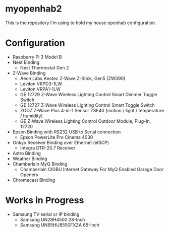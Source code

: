 # myopenhab2

This is the repository I'm using to hold my house openhab configuration.

# Configuration

- Raspberry Pi 3 Model B
- Nest Binding
  - Nest Thermostat Gen 2
- Z-Wave Binding
  - Aeon Labs Aeotec Z-Wave Z-Stick, Gen5 (ZW090)
  - Leviton VRPD3-1LW
  - Leviton VRPA1-1LW
  - GE 12729 Z-Wave Wireless Lighting Control Smart Dimmer Toggle Switch
  - GE 12727 Z-Wave Wireless Lighting Control Smart Toggle Switch
  - ZOOZ Z-Wave Plus 4-in-1 Sensor ZSE40 (motion / light / temperature / humidity)
  - GE Z-Wave Wireless Lighting Control Outdoor Module, Plug-In, 12720
- Epson Binding with RS232 USB to Serial connection
  - Epson PowerLite Pro Cinema 4030
- Onkyo Receiver Binding over Ethernet (eISCP)
  - Integra DTR-20.7 Receiver
- Astro Binding
- Weather Binding
- Chamberlain MyQ Binding
  - Chamberlain CIGBU Internet Gateway For MyQ Enabled Garage Door Openers
- Chromecast Binding

# Works in Progress

- Samsung TV serial or IP binding
  - Samsung UN28H4500 28-Inch
  - Samsung UN65HU8550FXZA 65-Inch
